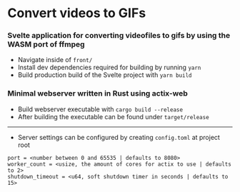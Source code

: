 # Convert videos to GIFs
### Svelte application for converting videofiles to gifs by using the WASM port of ffmpeg

* Navigate inside of `front/`
* Install dev dependencies required for building by running `yarn`
* Build production build of the Svelte project with `yarn build`

### Minimal webserver written in Rust using actix-web

* Build webserver executable with `cargo build --release`
* After building the executable can be found under `target/release`
---
* Server settings can be configured by creating `config.toml` at project root  
```
port = <number between 0 and 65535 | defaults to 8080>
worker_count = <usize, the amount of cores for actix to use | defaults to 2>
shutdown_timeout = <u64, soft shutdown timer in seconds | defaults to 15>
```